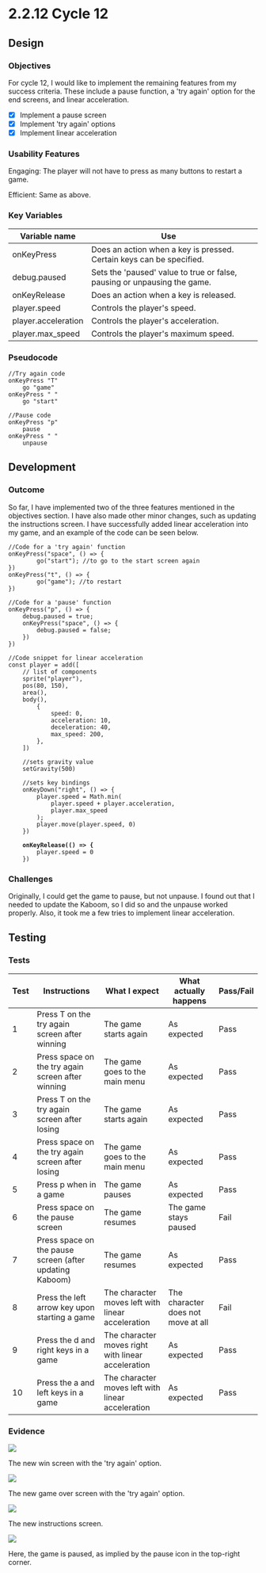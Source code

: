# 2.2.12 Cycle 12

## Design

### Objectives

For cycle 12, I would like to implement the remaining features from my success criteria. These include a pause function, a 'try again' option for the end screens, and linear acceleration.

* [x] Implement a pause screen
* [x] Implement 'try again' options
* [x] Implement linear acceleration

### Usability Features

Engaging: The player will not have to press as many buttons to restart a game.

Efficient: Same as above.

### Key Variables

<table><thead><tr><th>Variable name</th><th>Use</th><th data-hidden></th></tr></thead><tbody><tr><td>onKeyPress</td><td>Does an action when a key is pressed. Certain keys can be specified.</td><td></td></tr><tr><td>debug.paused</td><td>Sets the 'paused' value to true or false, pausing or unpausing the game.</td><td></td></tr><tr><td>onKeyRelease</td><td>Does an action when a key is released.</td><td></td></tr><tr><td>player.speed</td><td>Controls the player's speed.</td><td></td></tr><tr><td>player.acceleration</td><td>Controls the player's acceleration.</td><td></td></tr><tr><td>player.max_speed</td><td>Controls the player's maximum speed.</td><td></td></tr></tbody></table>

### Pseudocode

```
//Try again code
onKeyPress "T"
    go "game"
onKeyPress " "
    go "start"

//Pause code
onKeyPress "p"
    pause
onKeyPress " "
    unpause
```

## Development

### Outcome

So far, I have implemented two of the three features mentioned in the objectives section. I have also made other minor changes, such as updating the instructions screen. I have successfully added linear acceleration into my game, and an example of the code can be seen below.

<pre><code>//Code for a 'try again' function
onKeyPress("space", () => {
        go("start"); //to go to the start screen again
})
onKeyPress("t", () => {
        go("game"); //to restart
})

//Code for a 'pause' function
onKeyPress("p", () => {
    debug.paused = true;
    onKeyPress("space", () => {
        debug.paused = false;
    })
})

//Code snippet for linear acceleration
const player = add([
    // list of components
    sprite("player"),
    pos(80, 150),
    area(),
    body(),
        {
            speed: 0,
            acceleration: 10,
            deceleration: 40,
            max_speed: 200,
        },
    ])

    //sets gravity value
    setGravity(500)

    //sets key bindings
    onKeyDown("right", () => {
        player.speed = Math.min(
            player.speed + player.acceleration,
            player.max_speed
        );
        player.move(player.speed, 0)
    })
    
<strong>    onKeyRelease(() => {
</strong>        player.speed = 0
    })
</code></pre>

### Challenges

Originally, I could get the game to pause, but not unpause. I found out that I needed to update the Kaboom, so I did so and the unpause worked properly. Also, it took me a few tries to implement linear acceleration.

## Testing

### Tests

| Test | Instructions                                            | What I expect                                      | What actually happens              | Pass/Fail |
| ---- | ------------------------------------------------------- | -------------------------------------------------- | ---------------------------------- | --------- |
| 1    | Press T on the try again screen after winning           | The game starts again                              | As expected                        | Pass      |
| 2    | Press space on the try again screen after winning       | The game goes to the main menu                     | As expected                        | Pass      |
| 3    | Press T on the try again screen after losing            | The game starts again                              | As expected                        | Pass      |
| 4    | Press space on the try again screen after losing        | The game goes to the main menu                     | As expected                        | Pass      |
| 5    | Press p when in a game                                  | The game pauses                                    | As expected                        | Pass      |
| 6    | Press space on the pause screen                         | The game resumes                                   | The game stays paused              | Fail      |
| 7    | Press space on the pause screen (after updating Kaboom) | The game resumes                                   | As expected                        | Pass      |
| 8    | Press the left arrow key upon starting a game           | The character moves left with linear acceleration  | The character does not move at all | Fail      |
| 9    | Press the d and right keys in a game                    | The character moves right with linear acceleration | As expected                        | Pass      |
| 10   | Press the a and left keys in a game                     | The character moves left with linear acceleration  | As expected                        | Pass      |

### Evidence

![](<../.gitbook/assets/image (1) (1) (1) (1) (1).png>)

The new win screen with the 'try again' option.

![](<../.gitbook/assets/image (1) (1) (1) (1) (1) (1).png>)

The new game over screen with the 'try again' option.

![](<../.gitbook/assets/image (4) (2).png>)

The new instructions screen.

![](<../.gitbook/assets/image (10).png>)

Here, the game is paused, as implied by the pause icon in the top-right corner.
